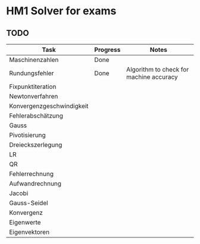 # HM1 Solver for exams

## TODO
| Task                      | Progress | Notes                                   |
| ------------------------- | -------- | --------------------------------------- |
| Maschinenzahlen           | Done     |                                         |
| Rundungsfehler            | Done     | Algorithm to check for machine accuracy |
| Fixpunktiteration         |          |                                         |
| Newtonverfahren           |          |                                         |
| Konvergenzgeschwindigkeit |          |                                         |
| Fehlerabschätzung         |          |                                         |
| Gauss                     |          |                                         |
| Pivotisierung             |          |                                         |
| Dreieckszerlegung         |          |                                         |
| LR                        |          |                                         |
| QR                        |          |                                         |
| Fehlerrechnung            |          |                                         |
| Aufwandrechnung           |          |                                         |
| Jacobi                    |          |                                         |
| Gauss-Seidel              |          |                                         |
| Konvergenz                |          |                                         |
| Eigenwerte                |          |                                         |
| Eigenvektoren             |          |                                         |